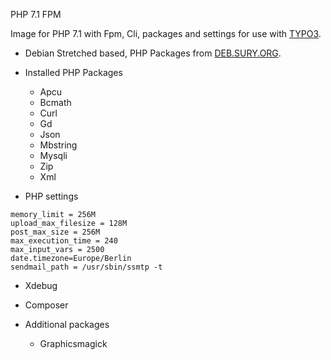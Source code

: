 PHP 7.1 FPM

Image for PHP 7.1 with Fpm, Cli, packages and settings for use with [TYPO3](https://typo3.org).

* Debian Stretched based, PHP Packages from [DEB.SURY.ORG](https://deb.sury.org).

* Installed PHP Packages

    * Apcu
    * Bcmath
    * Curl
    * Gd
    * Json
    * Mbstring
    * Mysqli
    * Zip
    * Xml
  
* PHP settings

```
memory_limit = 256M
upload_max_filesize = 128M
post_max_size = 256M
max_execution_time = 240
max_input_vars = 2500
date.timezone=Europe/Berlin
sendmail_path = /usr/sbin/ssmtp -t
```

* Xdebug

* Composer

* Additional packages

    * Graphicsmagick